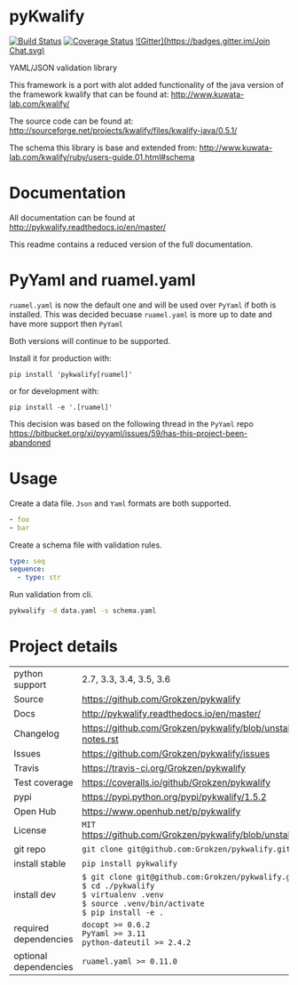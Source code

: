 # pyKwalify

[![Build Status](https://travis-ci.org/Grokzen/pykwalify.svg?branch=master)](https://travis-ci.org/Grokzen/pykwalify) [![Coverage Status](https://coveralls.io/repos/Grokzen/pykwalify/badge.png?branch=master)](https://coveralls.io/r/Grokzen/pykwalify)  [![Gitter](https://badges.gitter.im/Join Chat.svg)](https://gitter.im/Grokzen/pykwalify?utm_source=badge&utm_medium=badge&utm_campaign=pr-badge&utm_content=badge)


YAML/JSON validation library

This framework is a port with alot added functionality of the java version of the framework kwalify that can be found at: http://www.kuwata-lab.com/kwalify/

The source code can be found at: http://sourceforge.net/projects/kwalify/files/kwalify-java/0.5.1/

The schema this library is base and extended from: http://www.kuwata-lab.com/kwalify/ruby/users-guide.01.html#schema



# Documentation

All documentation can be found at http://pykwalify.readthedocs.io/en/master/

This readme contains a reduced version of the full documentation.



# PyYaml and ruamel.yaml

`ruamel.yaml` is now the default one and will be used over `PyYaml` if both is installed. This was decided becuase `ruamel.yaml` is more up to date and have more support then `PyYaml`

Both versions will continue to be supported.

Install it for production with:

```
pip install 'pykwalify[ruamel]'
```

or for development with:

```
pip install -e '.[ruamel]'
```

This decision was based on the following thread in the `PyYaml` repo https://bitbucket.org/xi/pyyaml/issues/59/has-this-project-been-abandoned



# Usage

Create a data file. `Json` and `Yaml` formats are both supported.

```yaml
- foo
- bar
```

Create a schema file with validation rules.

```yaml
type: seq
sequence:
  - type: str
```

Run validation from cli.

```bash
pykwalify -d data.yaml -s schema.yaml
```



# Project details
|   |   |
|---|---|
| python support        | 2.7, 3.3, 3.4, 3.5, 3.6 |
| Source                | https://github.com/Grokzen/pykwalify |
| Docs                  | http://pykwalify.readthedocs.io/en/master/ |
| Changelog             | https://github.com/Grokzen/pykwalify/blob/unstable/docs/release-notes.rst |
| Issues                | https://github.com/Grokzen/pykwalify/issues |
| Travis                | https://travis-ci.org/Grokzen/pykwalify |
| Test coverage         | https://coveralls.io/github/Grokzen/pykwalify |
| pypi                  | https://pypi.python.org/pypi/pykwalify/1.5.2 |
| Open Hub              | https://www.openhub.net/p/pykwalify |
| License               | `MIT` https://github.com/Grokzen/pykwalify/blob/unstable/docs/license.rst |
| git repo              | `git clone git@github.com:Grokzen/pykwalify.git` |
| install stable        | `pip install pykwalify` |
| install dev           | `$ git clone git@github.com:Grokzen/pykwalify.git pykwalify`<br>`$ cd ./pykwalify`<br>`$ virtualenv .venv`<br>`$ source .venv/bin/activate`<br>`$ pip install -e .` |
| required dependencies | `docopt >= 0.6.2`<br> `PyYaml >= 3.11`<br> `python-dateutil >= 2.4.2` |
| optional dependencies | `ruamel.yaml >= 0.11.0` |
